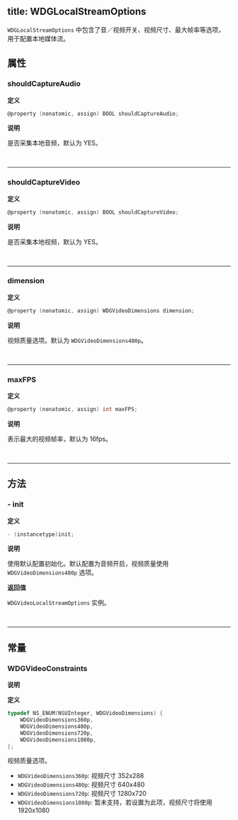 title: WDGLocalStreamOptions
---

`WDGLocalStreamOptions` 中包含了音／视频开关、视频尺寸、最大帧率等选项，用于配置本地媒体流。

## 属性

### shouldCaptureAudio

**定义**

```objectivec
@property (nonatomic, assign) BOOL shouldCaptureAudio;
```

**说明**

是否采集本地音频，默认为 YES。

</br>

---

### shouldCaptureVideo

**定义**

```objectivec
@property (nonatomic, assign) BOOL shouldCaptureVideo;
```

**说明**

是否采集本地视频，默认为 YES。

</br>

---

### dimension

**定义**

```objectivec
@property (nonatomic, assign) WDGVideoDimensions dimension;
```

**说明**

视频质量选项。默认为 `WDGVideoDimensions480p`。

</br>

---

### maxFPS

**定义**

```objectivec
@property (nonatomic, assign) int maxFPS;
```

**说明**

表示最大的视频帧率，默认为 16fps。

</br>

---

## 方法

### - init

**定义**

```objectivec
- (instancetype)init;
```

**说明**

使用默认配置初始化。默认配置为音频开启，视频质量使用 `WDGVideoDimensions480p` 选项。

**返回值**

`WDGVideoLocalStreamOptions` 实例。

</br>

---

## 常量

### WDGVideoConstraints

**说明**

**定义**

```objectivec
typedef NS_ENUM(NSUInteger, WDGVideoDimensions) {
    WDGVideoDimensions360p,
    WDGVideoDimensions480p,
    WDGVideoDimensions720p,
    WDGVideoDimensions1080p, 
};
```

视频质量选项。

- `WDGVideoDimensions360p`: 视频尺寸 352x288
- `WDGVideoDimensions480p`: 视频尺寸 640x480
- `WDGVideoDimensions720p`: 视频尺寸 1280x720
- `WDGVideoDimensions1080p`: 暂未支持，若设置为此项，视频尺寸将使用 1920x1080
